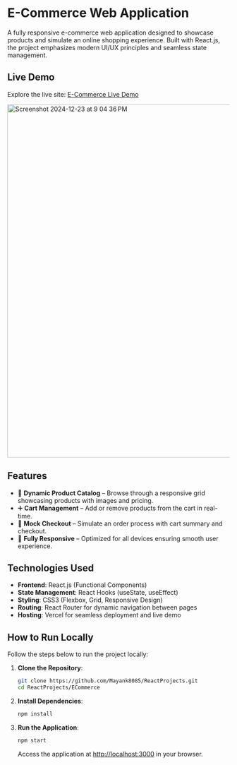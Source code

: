 # E-Commerce Web Application

A fully responsive e-commerce web application designed to showcase products and simulate an online shopping experience. Built with React.js, the project emphasizes modern UI/UX principles and seamless state management.

## Live Demo

Explore the live site: [E-Commerce Live Demo](https://e-commercemayank.vercel.app/) 

<img width="800" alt="Screenshot 2024-12-23 at 9 04 36 PM" src="https://github.com/user-attachments/assets/bdbd03f0-6f7a-4377-b288-09fb250b3e65" />


## Features

- 🛒 **Dynamic Product Catalog** – Browse through a responsive grid showcasing products with images and pricing.
- ➕ **Cart Management** – Add or remove products from the cart in real-time.
- 🧾 **Mock Checkout** – Simulate an order process with cart summary and checkout.
- 📱 **Fully Responsive** – Optimized for all devices ensuring smooth user experience.

## Technologies Used

- **Frontend**: React.js (Functional Components)
- **State Management**: React Hooks (useState, useEffect)
- **Styling**: CSS3 (Flexbox, Grid, Responsive Design)
- **Routing**: React Router for dynamic navigation between pages
- **Hosting**: Vercel for seamless deployment and live demo

## How to Run Locally

Follow the steps below to run the project locally:

1. **Clone the Repository**:

   ```bash
   git clone https://github.com/Mayank8085/ReactProjects.git
   cd ReactProjects/ECommerce
   ```

2. **Install Dependencies**:

   ```bash
   npm install
   ```

3. **Run the Application**:

   ```bash
   npm start
   ```

   Access the application at [http://localhost:3000](http://localhost:3000) in your browser.

